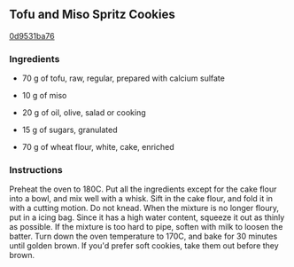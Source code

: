 ## Tofu and Miso Spritz Cookies

[0d9531ba76](https://cookpad.com/us/recipes/149053-tofu-and-miso-spritz-cookies)

### Ingredients

 - 70 g of tofu, raw, regular, prepared with calcium sulfate

 - 10 g of miso

 - 20 g of oil, olive, salad or cooking

 - 15 g of sugars, granulated

 - 70 g of wheat flour, white, cake, enriched

### Instructions

Preheat the oven to 180C. Put all the ingredients except for the cake flour into a bowl, and mix well with a whisk. Sift in the cake flour, and fold it in with a cutting motion. Do not knead. When the mixture is no longer floury, put in a icing bag. Since it has a high water content, squeeze it out as thinly as possible. If the mixture is too hard to pipe, soften with milk to loosen the batter. Turn down the oven temperature to 170C, and bake for 30 minutes until golden brown. If you'd prefer soft cookies, take them out before they brown.